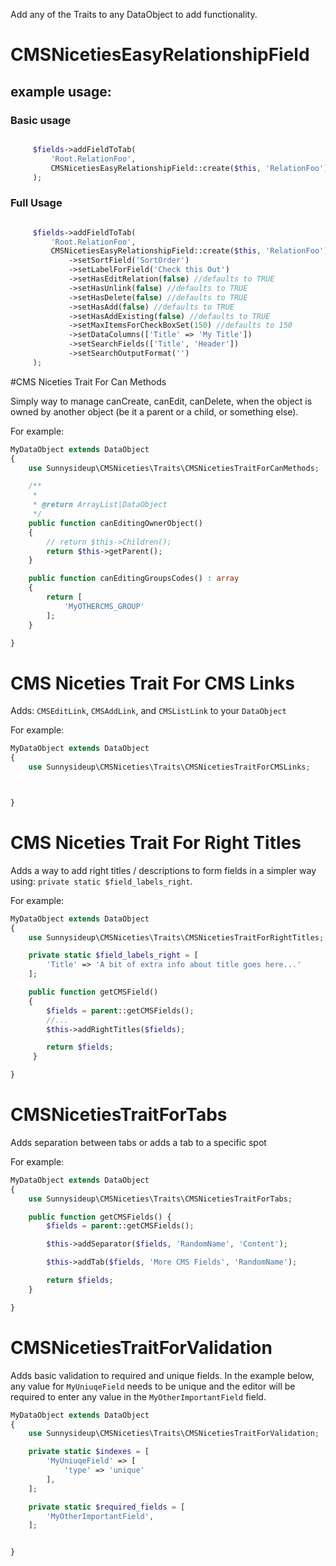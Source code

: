 

Add any of the Traits to any DataObject to add functionality.

# CMSNicetiesEasyRelationshipField

## example usage:

### Basic usage

```php

     $fields->addFieldToTab(
         'Root.RelationFoo',
         CMSNicetiesEasyRelationshipField::create($this, 'RelationFoo')
     );
```
### Full Usage

```php

     $fields->addFieldToTab(
         'Root.RelationFoo',
         CMSNicetiesEasyRelationshipField::create($this, 'RelationFoo')
             ->setSortField('SortOrder')
             ->setLabelForField('Check this Out')
             ->setHasEditRelation(false) //defaults to TRUE
             ->setHasUnlink(false) //defaults to TRUE
             ->setHasDelete(false) //defaults to TRUE
             ->setHasAdd(false) //defaults to TRUE
             ->setHasAddExisting(false) //defaults to TRUE
             ->setMaxItemsForCheckBoxSet(150) //defaults to 150
             ->setDataColumns(['Title' => 'My Title'])
             ->setSearchFields(['Title', 'Header'])
             ->setSearchOutputFormat('')
     );

```
#CMS Niceties Trait For Can Methods

Simply way to manage canCreate, canEdit, canDelete, when the object is owned by
another object (be it a parent or a child, or something else).

For example:
```php
MyDataObject extends DataObject
{
    use Sunnysideup\CMSNiceties\Traits\CMSNicetiesTraitForCanMethods;

    /**
     *
     * @return ArrayList|DataObject
     */
    public function canEditingOwnerObject()
    {
        // return $this->Children();
        return $this->getParent();
    }

    public function canEditingGroupsCodes() : array
    {
        return [
            'MyOTHERCMS_GROUP'
        ];
    }

}
```

# CMS Niceties Trait For CMS Links
Adds: `CMSEditLink`, `CMSAddLink`, and `CMSListLink` to your `DataObject`

For example:
```php
MyDataObject extends DataObject
{
    use Sunnysideup\CMSNiceties\Traits\CMSNicetiesTraitForCMSLinks;



}
```
# CMS Niceties Trait For Right Titles

Adds a way to add right titles / descriptions to form fields in a simpler way using:
`private static $field_labels_right`.

For example:
```php
MyDataObject extends DataObject
{
    use Sunnysideup\CMSNiceties\Traits\CMSNicetiesTraitForRightTitles;

    private static $field_labels_right = [
        'Title' => 'A bit of extra info about title goes here...'
    ];

    public function getCMSField()
    {
        $fields = parent::getCMSFields();
        //...
        $this->addRightTitles($fields);

        return $fields;
     }

}
```


# CMSNicetiesTraitForTabs

Adds separation between tabs or adds a tab to a specific spot

For example:

```php
MyDataObject extends DataObject
{
    use Sunnysideup\CMSNiceties\Traits\CMSNicetiesTraitForTabs;

    public function getCMSFields() {
        $fields = parent::getCMSFields();

        $this->addSeparator($fields, 'RandomName', 'Content');

        $this->addTab($fields, 'More CMS Fields', 'RandomName');

        return $fields;
    }

}
```
# CMSNicetiesTraitForValidation

Adds basic validation to required and unique fields. In the example below, any value for
`MyUniuqeField` needs to be unique and the editor will be required to enter any value in
the `MyOtherImportantField` field.

```php
MyDataObject extends DataObject
{
    use Sunnysideup\CMSNiceties\Traits\CMSNicetiesTraitForValidation;

    private static $indexes = [
        'MyUniuqeField' => [
            'type' => 'unique'
        ],
    ];

    private static $required_fields = [
        'MyOtherImportantField',
    ];


}
```
